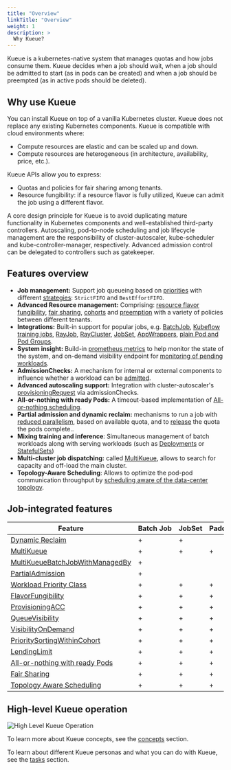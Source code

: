 ```yaml
---
title: "Overview"
linkTitle: "Overview"
weight: 1
description: >
  Why Kueue?
---
```


Kueue is a kubernetes-native system that manages quotas and how jobs consume them. Kueue decides when a job should wait, when a job should be admitted to start (as in pods can be created) and when a job should be preempted (as in active pods should be deleted).

## Why use Kueue

You can install Kueue on top of a vanilla Kubernetes cluster. Kueue does not replace any existing Kubernetes components. Kueue is compatible with cloud environments where:

* Compute resources are elastic and can be scaled up and down.
* Compute resources are heterogeneous (in architecture, availability, price, etc.).

Kueue APIs allow you to express:

* Quotas and policies for fair sharing among tenants.
* Resource fungibility: if a resource flavor is fully utilized, Kueue can admit the job using a different flavor.

A core design principle for Kueue is to avoid duplicating mature functionality in Kubernetes components and well-established third-party controllers. Autoscaling, pod-to-node scheduling and job lifecycle management are the responsibility of cluster-autoscaler, kube-scheduler and kube-controller-manager, respectively. Advanced admission control can be delegated to controllers such as gatekeeper.

## Features overview

- **Job management:** Support job queueing based on [priorities](/docs/concepts/workload/#priority) with different [strategies](/docs/concepts/cluster_queue/#queueing-strategy): `StrictFIFO` and `BestEffortFIFO`.
- **Advanced Resource management:** Comprising: [resource flavor fungibility](/docs/concepts/cluster_queue/#flavorfungibility), [fair sharing](/docs/concepts/preemption/#fair-sharing), [cohorts](/docs/concepts/cluster_queue/#cohort) and [preemption](/docs/concepts/cluster_queue/#preemption) with a variety of policies between different tenants.
- **Integrations:** Built-in support for popular jobs, e.g. [BatchJob](/docs/tasks/run/jobs/), [Kubeflow training jobs](/docs/tasks/run/kubeflow/), [RayJob](/docs/tasks/run/rayjobs/), [RayCluster](/docs/tasks/run/rayclusters/), [JobSet](/docs/tasks/run/jobsets/),  [AppWrappers](/docs/tasks/run/appwrappers/), [plain Pod and Pod Groups](/docs/tasks/run/plain_pods/).
- **System insight:** Build-in [prometheus metrics](/docs/reference/metrics/) to help monitor the state of the system, and on-demand visibility endpoint for [monitoring of pending workloads](/docs/tasks/manage/monitor_pending_workloads/pending_workloads_on_demand/).
- **AdmissionChecks:** A mechanism for internal or external components to influence whether a workload can be [admitted](/docs/concepts/admission_check/).
- **Advanced autoscaling support:** Integration with cluster-autoscaler's [provisioningRequest](/docs/admission-check-controllers/provisioning/#job-using-a-provisioningrequest) via admissionChecks.
- **All-or-nothing with ready Pods:** A timeout-based implementation of [All-or-nothing scheduling](/docs/tasks/manage/setup_wait_for_pods_ready/).
- **Partial admission and dynamic reclaim:** mechanisms to run a job with [reduced parallelism](/docs/tasks/run/jobs/#partial-admission), based on available quota, and to [release](/docs/concepts/workload/#dynamic-reclaim) the quota the pods complete..
- **Mixing training and inference**: Simultaneous management of batch workloads along with serving workloads (such as [Deployments](/docs/tasks/run/deployment/) or [StatefulSets](/docs/tasks/run/statefulset/))
- **Multi-cluster job dispatching:** called [MultiKueue](/docs/concepts/multikueue/), allows to search for capacity and off-load the main cluster.
- **Topology-Aware Scheduling**: Allows to optimize the pod-pod communication throughput by [scheduling aware of the data-center topology](/docs/concepts/topology_aware_scheduling/).

## Job-integrated features

| Feature                                                                                                         | Batch&nbsp;Job | JobSet | PaddleJob | PytorchJob | TFJob | XGBoostJob | MPIJob | Pod | RayCluster | RayJob | AppWrapper | Deployment | StatefulSet | LeaderWorkerSet |
|-----------------------------------------------------------------------------------------------------------------|----------------|--------|-----------|------------|-------|------------|--------|-----|------------|--------|------------|------------|-------------|-----------------|
| [Dynamic Reclaim](/docs/concepts/workload/#dynamic-reclaim)                                                     | +              | +      |           |            |       |            |        | +   |            |        |            |            |             |                 |
| [MultiKueue](/docs/concepts/multikueue/)                                                                        | +              | +      | +         | +          | +     | +          | +      |     | +          | +      | +          |            |             |                 |
| [MultiKueueBatchJobWithManagedBy](/docs/concepts/multikueue/#multikueuebatchjobwithmanagedby-enabled)           | +              |        |           |            |       |            |        |     |            |        |            |            |             |                 |
| [PartialAdmission](/docs/tasks/run/jobs/#partial-admission)                                                     | +              |        |           |            |       |            |        |     |            |        |            |            |             |                 |
| [Workload Priority Class](/docs/concepts/workload_priority_class/)                                              | +              | +      | +         | +          | +     | +          | +      | +   | +          | +      | +          | +          | +           | +               |
| [FlavorFungibility](/docs/concepts/cluster_queue/#flavorfungibility)                                            | +              | +      | +         | +          | +     | +          | +      | +   | +          | +      | +          | +          | +           | +               |
| [ProvisioningACC](/docs/admission-check-controllers/provisioning/)                                              | +              | +      | +         | +          | +     | +          | +      | +   | +          | +      | +          | +          | +           | +               |
| [QueueVisibility](/docs/tasks/manage/monitor_pending_workloads/pending_workloads_in_status/)                    | +              | +      | +         | +          | +     | +          | +      | +   | +          | +      | +          | +          | +           | +               |
| [VisibilityOnDemand](/docs/tasks/manage/monitor_pending_workloads/pending_workloads_on_demand/)                 | +              | +      | +         | +          | +     | +          | +      | +   | +          | +      | +          | +          | +           | +               |
| [PrioritySortingWithinCohort](/docs/concepts/cluster_queue/#flavors-and-borrowing-semantics)                    | +              | +      | +         | +          | +     | +          | +      | +   | +          | +      | +          | +          | +           | +               |
| [LendingLimit](/docs/concepts/cluster_queue/#lendinglimit)                                                      | +              | +      | +         | +          | +     | +          | +      | +   | +          | +      | +          | +          | +           | +               |
| [All-or-nothing with ready Pods](/docs/concepts/workload/#all-or-nothing-semantics-for-job-resource-assignment) | +              | +      | +         | +          | +     | +          | +      | +   | +          | +      | +          | +          | +           | +               |
| [Fair Sharing](/docs/concepts/preemption/#fair-sharing)                                                         | +              | +      | +         | +          | +     | +          | +      | +   | +          | +      | +          | +          | +           | +               |
| [Topology Aware Scheduling](/docs/concepts/topology_aware_scheduling)                                           | +              | +      | +         | +          | +     | +          | +      | +   | +          | +      | +          | +          | +           | +               |

## High-level Kueue operation

![High Level Kueue Operation](/images/theory-of-operation.svg)

To learn more about Kueue concepts, see the [concepts](/docs/concepts) section.

To learn about different Kueue personas and what you can do with Kueue, see the [tasks](/docs/tasks) section.
